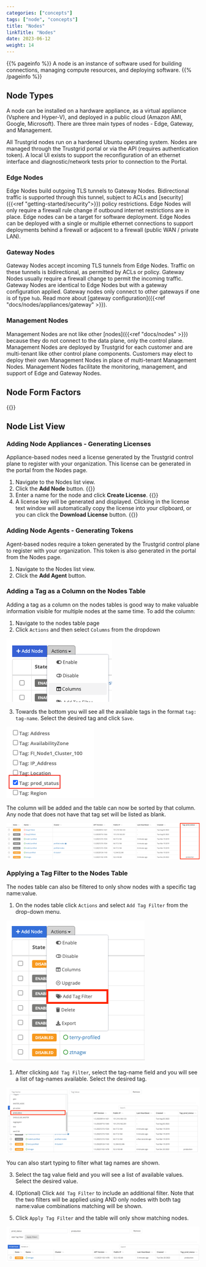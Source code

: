 ```yaml
---
categories: ["concepts"]
tags: ["node", "concepts"]
title: "Nodes"
linkTitle: "Nodes"
date: 2023-06-12
weight: 14
---
```


{{% pageinfo %}}
A node is an instance of software used for building connections, managing compute resources, and deploying software.
{{% /pageinfo %}}

## Node Types

A node can be installed on a hardware appliance, as a virtual appliance (Vsphere and Hyper-V), and deployed in a public cloud (Amazon AMI, Google, Microsoft). There are three main types of nodes - Edge, Gateway, and Management.

All Trustgrid nodes run on a hardened Ubuntu operating system. Nodes are managed through the Trustgrid portal or via the API (requires authentication token). A local UI exists to support the reconfiguration of an ethernet interface and diagnostic/network tests prior to connection to the Portal.

### Edge Nodes

Edge Nodes build outgoing TLS tunnels to Gateway Nodes. Bidirectional traffic is supported through this tunnel, subject to ACLs and [security]({{<ref "getting-started/security">}}) policy restrictions. Edge Nodes will only require a firewall rule change if outbound internet restrictions are in place. Edge nodes can be a target for software deployment. Edge Nodes can be deployed with a single or multiple ethernet connections to support deployments behind a firewall or adjacent to a firewall (public WAN / private LAN).

### Gateway Nodes

Gateway Nodes accept incoming TLS tunnels from Edge Nodes. Traffic on these tunnels is bidirectional, as permitted by ACLs or policy. Gateway Nodes usually require a firewall change to permit the incoming traffic. Gateway Nodes are identical to Edge Nodes but with a gateway configuration applied. Gateway nodes only connect to other gateways if one is of type `hub`. Read more about [gateway configuration]({{<ref "docs/nodes/appliances/gateway" >}}).

### Management Nodes
Management Nodes are not like other [nodes]({{<ref "docs/nodes" >}}) because they do not connect to the data plane, only the control plane. Management Nodes are deployed by Trustgrid for each customer and are multi-tenant like other control plane components. Customers may elect to deploy their own Management Nodes in place of multi-tenant Management Nodes. Management Nodes facilitate the monitoring, management, and support of Edge and Gateway Nodes.

## Node Form Factors

{{<readfile file="/docs/nodes/agent-v-app.md" >}}

## Node List View

### Adding Node Appliances - Generating Licenses 
Appliance-based nodes need a license generated by the Trustgrid control plane to register with your organization.  This license can be generated in the portal from the Nodes page.
1. Navigate to the Nodes list view.
1. Click the **Add Node** button.
{{<tgimg src="add-node-button.png" width="40%" caption="Add Node button on Nodes page">}}
1. Enter a name for the node and click **Create License**.
{{<tgimg src="add-node-prompt.png" width="50%" caption="Node Name prompt">}}
1. A license key will be generated and displayed.  Clicking in the license text window will automatically copy the license into your clipboard, or you can click the **Download License** button.
{{<tgimg src="add-node-license-key.png"  width="60%" caption="Example license key">}}

### Adding Node Agents - Generating Tokens
Agent-based nodes require a token generated by the Trustgrid control plane to register with your organization. This token is also generated in the portal from the Nodes page.
1. Navigate to the Nodes list view.
1. Click the **Add Agent** button.

### Adding a Tag as a Column on the Nodes Table

Adding a tag as a column on the nodes tables is good way to make valuable information visible for multiple nodes at the same time. To add the column:

1. Navigate to the nodes table page
1. Click `Actions` and then select `Columns` from the dropdown

![img](add-column.png)

3. Towards the bottom you will see all the available tags in the format `tag: tag-name`. Select the desired tag and click `Save`.

![img](select-tag-column.png)

The column will be added and the table can now be sorted by that column. Any node that does not have that tag set will be listed as blank.

![img](tag-column2.png)

### Applying a Tag Filter to the Nodes Table

The nodes table can also be filtered to only show nodes with a specific tag name:value.

1. On the nodes table click `Actions` and select `Add Tag Filter` from the drop-down menu.

![img](add-tag-filter-2.png)

1. After clicking `Add Tag Filter`, select the tag-name field and you will see a list of tag-names available. Select the desired tag.

![img](pick-tag-filter-name2.png)

You can also start typing to filter what tag names are shown.

3. Select the tag value field and you will see a list of available values. Select the desired value.

4. (Optional) Click `Add Tag Filter` to include an additional filter. Note that the two filters will be applied using AND only nodes with both tag name:value combinations matching will be shown.

5. Click `Apply Tag Filter` and the table will only show matching nodes.

![img](applied-filters2.png)

